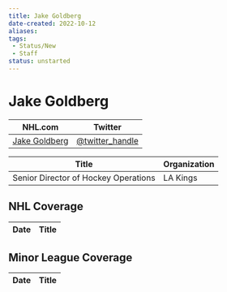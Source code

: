 ```yaml
---
title: Jake Goldberg
date-created: 2022-10-12
aliases: 
tags:
 - Status/New
 - Staff
status: unstarted
---
```


# Jake Goldberg

NHL.com | Twitter
-|-
[Jake Goldberg]() | [@twitter_handle](https://twitter.com/)

Title | Organization 
--- | ---
Senior Director of Hockey Operations | LA Kings


## NHL  Coverage
Date | Title
---|---



## Minor League Coverage
Date | Title
---|---



